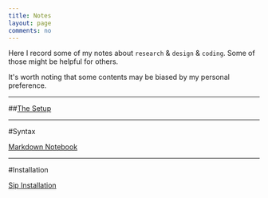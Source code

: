 ```yaml
---
title: Notes
layout: page
comments: no
---
```


Here I record some of my notes about `research` & `design` & `coding`. Some of those might be helpful for others.

It's worth noting that some contents may be biased by my personal preference.

----------
##[The Setup](/notes/setup)


----------
#Syntax

[Markdown Notebook](/notes/markdown-syntax)



----------
#Installation

[Sip Installation](/notes/sip-installation)
